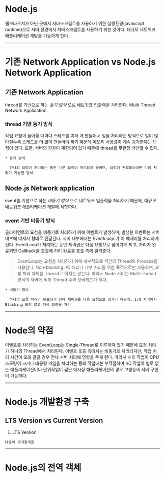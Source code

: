 # Node.js

  웹브라우저가 아닌 곳에서 자바스크립트를 사용하기 위한 실행환경(javascript runtime)으로 서버 환경에서 자바스크립트를 사용하기 위한 것이다. 대규모 네트워크 애플리케이션 개발을 가능하게 한다.

***

# 기존 Network Application vs Node.js Network Application

## 기존 Network Application

  thread를 기반으로 하는 *동기 방식* 으로 네트워크 입출력을 처리한다. Multi-Thread Network Application.

### thread 기반 동기 방식

  작업 요청이 들어올 때마다 스레드를 여러 개 만들어서 일을 처리하는 방식으로 일이 많아질수록 스레드를 더 많이 만들어야 하기 때문에 메모리 사용량이 계속 증가한다는 단점이 있다. 또한, 서버의 자원이 제한되어 있기 때문에 thread를 무한정 생산할 수 없다.

    * 동기 방식

      하나의 요청이 처리되는 동안 다른 요청이 처리되지 못하며, 요청이 완료되어야만 다음 처리가 가능한 방식

## Node.js Network application

  event를 기반으로 하는 *비동기 방식* 으로 네트워크 입출력을 처리하기 때문에, 대규모 네트워크 애플리케이션 개발에 적합하다.

### event 기반 비동기 방식

  클라이언트의 요청을 비동기로 처리하기 위해 이벤트가 발생하며, 발생한 이벤트는 서버 내부에 메세지 형태로 전달된다. 서버 내부에서는 *EventLoop* 가 이 메세지를 처리하게 된다. EventLoop가 처리하는 동안 제어권은 다음 요청으로 넘어가게 되고, 처리가 완료되면 Callback을 호출해 처리 완료를 호출 측에 알려준다.

  > EventLoop는 요청을 처리하기 위해 내부적으로 약간의 Thread와 Process를 사용한다. Non-blocking I/O 처리나 내부 처리를 위한 목적으로만 사용하며, 요청 처리 자체를 Thread로 하지는 않는다. 따라서 Node 서버는 Multi-Thread 방식의 서버에 비해 Thread 수와 오버헤드가 적다.

    * 비동기 방식

      하나의 요청 처리가 완료되기 전에 제어권을 다음 요청으로 넘기기 때문에, I/O 처리에서 Blocking 되지 않고 다음 요청을 처리

***

# Node의 약점

  이벤트를 처리하는 EventLoop는 Single-Thread로 이루어져 있기 때문에 요청 처리가 하나의 Thread에서 처리된다. 이벤트 호출 측에서는 비동기로 처리되지만, 작업 처리 시간이 오래 걸릴 경우 전체 서버 처리에 영향을 주게 된다. 따라서 처리 작업이 CPU 소모량이 크거나 대용량 파일을 처리하는 등의 작업에는 부적절하며 I/O 작업이 별로 없는 애플리케이션이나 단위작업이 짧은 메시징 애플리케이션의 경우 고성능의 서버 구현이 가능하다.


***

# Node.js 개발환경 구축

## LTS Version vs Current Version

  1. LTS Version

    나중에 추가할게용

***

# Node.js의 전역 객체
